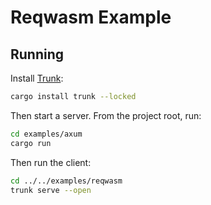 # Reqwasm Example

## Running

Install [Trunk]:

```bash
cargo install trunk --locked
```

Then start a server. From the project root, run:

```bash
cd examples/axum
cargo run
```

Then run the client:

```bash
cd ../../examples/reqwasm
trunk serve --open
```

[Trunk]: https://trunkrs.dev/
